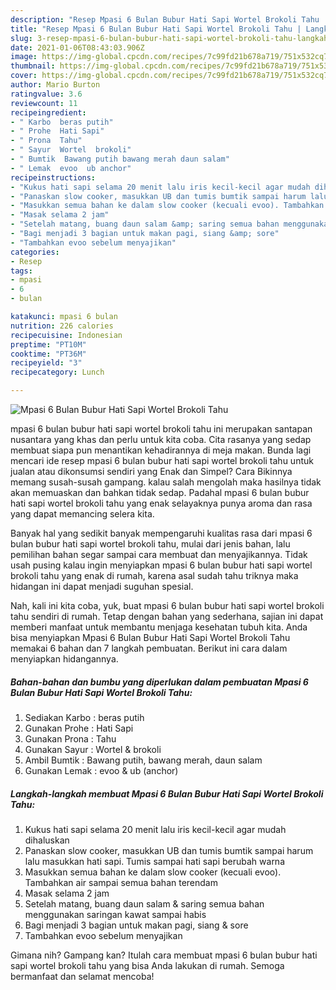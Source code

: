 ```yaml
---
description: "Resep Mpasi 6 Bulan Bubur Hati Sapi Wortel Brokoli Tahu | Langkah Membuat Mpasi 6 Bulan Bubur Hati Sapi Wortel Brokoli Tahu Yang Enak dan Simpel"
title: "Resep Mpasi 6 Bulan Bubur Hati Sapi Wortel Brokoli Tahu | Langkah Membuat Mpasi 6 Bulan Bubur Hati Sapi Wortel Brokoli Tahu Yang Enak dan Simpel"
slug: 3-resep-mpasi-6-bulan-bubur-hati-sapi-wortel-brokoli-tahu-langkah-membuat-mpasi-6-bulan-bubur-hati-sapi-wortel-brokoli-tahu-yang-enak-dan-simpel
date: 2021-01-06T08:43:03.906Z
image: https://img-global.cpcdn.com/recipes/7c99fd21b678a719/751x532cq70/mpasi-6-bulan-bubur-hati-sapi-wortel-brokoli-tahu-foto-resep-utama.jpg
thumbnail: https://img-global.cpcdn.com/recipes/7c99fd21b678a719/751x532cq70/mpasi-6-bulan-bubur-hati-sapi-wortel-brokoli-tahu-foto-resep-utama.jpg
cover: https://img-global.cpcdn.com/recipes/7c99fd21b678a719/751x532cq70/mpasi-6-bulan-bubur-hati-sapi-wortel-brokoli-tahu-foto-resep-utama.jpg
author: Mario Burton
ratingvalue: 3.6
reviewcount: 11
recipeingredient:
- " Karbo  beras putih"
- " Prohe  Hati Sapi"
- " Prona  Tahu"
- " Sayur  Wortel  brokoli"
- " Bumtik  Bawang putih bawang merah daun salam"
- " Lemak  evoo  ub anchor"
recipeinstructions:
- "Kukus hati sapi selama 20 menit lalu iris kecil-kecil agar mudah dihaluskan"
- "Panaskan slow cooker, masukkan UB dan tumis bumtik sampai harum lalu masukkan hati sapi. Tumis sampai hati sapi berubah warna"
- "Masukkan semua bahan ke dalam slow cooker (kecuali evoo). Tambahkan air sampai semua bahan terendam"
- "Masak selama 2 jam"
- "Setelah matang, buang daun salam &amp; saring semua bahan menggunakan saringan kawat sampai habis"
- "Bagi menjadi 3 bagian untuk makan pagi, siang &amp; sore"
- "Tambahkan evoo sebelum menyajikan"
categories:
- Resep
tags:
- mpasi
- 6
- bulan

katakunci: mpasi 6 bulan 
nutrition: 226 calories
recipecuisine: Indonesian
preptime: "PT10M"
cooktime: "PT36M"
recipeyield: "3"
recipecategory: Lunch

---
```



![Mpasi 6 Bulan Bubur Hati Sapi Wortel Brokoli Tahu](https://img-global.cpcdn.com/recipes/7c99fd21b678a719/751x532cq70/mpasi-6-bulan-bubur-hati-sapi-wortel-brokoli-tahu-foto-resep-utama.jpg)


mpasi 6 bulan bubur hati sapi wortel brokoli tahu ini merupakan santapan nusantara yang khas dan perlu untuk kita coba. Cita rasanya yang sedap membuat siapa pun menantikan kehadirannya di meja makan.
Bunda lagi mencari ide resep mpasi 6 bulan bubur hati sapi wortel brokoli tahu untuk jualan atau dikonsumsi sendiri yang Enak dan Simpel? Cara Bikinnya memang susah-susah gampang. kalau salah mengolah maka hasilnya tidak akan memuaskan dan bahkan tidak sedap. Padahal mpasi 6 bulan bubur hati sapi wortel brokoli tahu yang enak selayaknya punya aroma dan rasa yang dapat memancing selera kita.



Banyak hal yang sedikit banyak mempengaruhi kualitas rasa dari mpasi 6 bulan bubur hati sapi wortel brokoli tahu, mulai dari jenis bahan, lalu pemilihan bahan segar sampai cara membuat dan menyajikannya. Tidak usah pusing kalau ingin menyiapkan mpasi 6 bulan bubur hati sapi wortel brokoli tahu yang enak di rumah, karena asal sudah tahu triknya maka hidangan ini dapat menjadi suguhan spesial.


Nah, kali ini kita coba, yuk, buat mpasi 6 bulan bubur hati sapi wortel brokoli tahu sendiri di rumah. Tetap dengan bahan yang sederhana, sajian ini dapat memberi manfaat untuk membantu menjaga kesehatan tubuh kita. Anda bisa menyiapkan Mpasi 6 Bulan Bubur Hati Sapi Wortel Brokoli Tahu memakai 6 bahan dan 7 langkah pembuatan. Berikut ini cara dalam menyiapkan hidangannya.

<!--inarticleads1-->

##### Bahan-bahan dan bumbu yang diperlukan dalam pembuatan Mpasi 6 Bulan Bubur Hati Sapi Wortel Brokoli Tahu:

1. Sediakan  Karbo : beras putih
1. Gunakan  Prohe : Hati Sapi
1. Gunakan  Prona : Tahu
1. Gunakan  Sayur : Wortel &amp; brokoli
1. Ambil  Bumtik : Bawang putih, bawang merah, daun salam
1. Gunakan  Lemak : evoo &amp; ub (anchor)




<!--inarticleads2-->

##### Langkah-langkah membuat Mpasi 6 Bulan Bubur Hati Sapi Wortel Brokoli Tahu:

1. Kukus hati sapi selama 20 menit lalu iris kecil-kecil agar mudah dihaluskan
1. Panaskan slow cooker, masukkan UB dan tumis bumtik sampai harum lalu masukkan hati sapi. Tumis sampai hati sapi berubah warna
1. Masukkan semua bahan ke dalam slow cooker (kecuali evoo). Tambahkan air sampai semua bahan terendam
1. Masak selama 2 jam
1. Setelah matang, buang daun salam &amp; saring semua bahan menggunakan saringan kawat sampai habis
1. Bagi menjadi 3 bagian untuk makan pagi, siang &amp; sore
1. Tambahkan evoo sebelum menyajikan




Gimana nih? Gampang kan? Itulah cara membuat mpasi 6 bulan bubur hati sapi wortel brokoli tahu yang bisa Anda lakukan di rumah. Semoga bermanfaat dan selamat mencoba!
